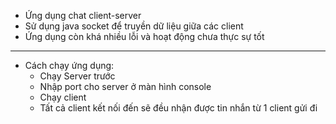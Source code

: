 - Ứng dụng chat client-server 
- Sử dụng java socket để truyền dữ liệu giữa các client
- Ứng dụng còn khá nhiều lỗi và hoạt động chưa thực sự tốt

---------------------------------------------

- Cách chạy ứng dụng:
    + Chạy Server trước
    + Nhập port cho server ở màn hình console
    + Chạy client
    + Tất cả client kết nối đến sẽ đều nhận được tin nhắn từ 1 client gửi đi